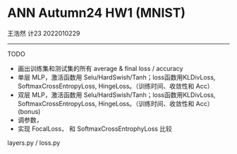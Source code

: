 # ANN Autumn24 HW1 (MNIST)

王浩然 计23 2022010229

---

TODO
- 画出训练集和测试集的所有 average & final loss / accuracy
- 单层 MLP，激活函数用 Selu/HardSwish/Tanh；loss函数用KLDivLoss, SoftmaxCrossEntropyLoss, HingeLoss。（训练时间、收敛性和 Acc）
- 双层 MLP，激活函数用 Selu/HardSwish/Tanh；loss函数用KLDivLoss, SoftmaxCrossEntropyLoss, HingeLoss。（训练时间、收敛性和 Acc）
(bonus)
- 调参数，
- 实现 FocalLoss， 和 SoftmaxCrossEntrophyLoss 比较

layers.py / loss.py